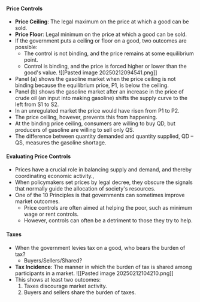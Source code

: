 #### Price Controls
- **Price Ceiling**: The legal maximum on the price at which a good can be sold.
- **Price Floor**: Legal minimum on the price at which a good can be sold.
- If the government puts a ceiling or floor on a good, two outcomes are possible:
	- The control is not binding, and the price remains at some equilibrium point.
	- Control is binding, and the price is forced higher or lower than the good's value.
![[Pasted image 20250212094541.png]]
- Panel (a) shows the gasoline market when the price ceiling is not binding because the equilibrium price, P1, is below the ceiling.
- Panel (b) shows the gasoline market after an increase in the price of crude oil (an input into making gasoline) shifts the supply curve to the left from S1 to S2.
- In an unregulated market the price would have risen from P1 to P2.
- The price ceiling, however, prevents this from happening.
- At the binding price ceiling, consumers are willing to buy QD, but producers of gasoline are willing to sell only QS.
- The difference between quantity demanded and quantity supplied, QD – QS, measures the gasoline shortage.
#### Evaluating Price Controls
- Prices have a crucial role in balancing supply and demand, and thereby coordinating economic activity.,
- When policymakers set prices by legal decree, they obscure the signals that normally guide the allocation of society's resources.
- One of the 10 Principles is that governments can sometimes improve market outcomes.
	- Price controls are often aimed at helping the poor, such as minimum wage or rent controls.
	- However, controls can often be a detriment to those they try to help.
#### Taxes
- When the government levies tax on a good, who bears the burden of tax?
	- Buyers/Sellers/Shared?
- **Tax Incidence**: The manner in which the burden of tax is shared among participants in a market.
![[Pasted image 20250212104210.png]]
- This shows at least two outcomes:
	1. Taxes discourage market activity.
	2. Buyers and sellers share the burden of taxes.